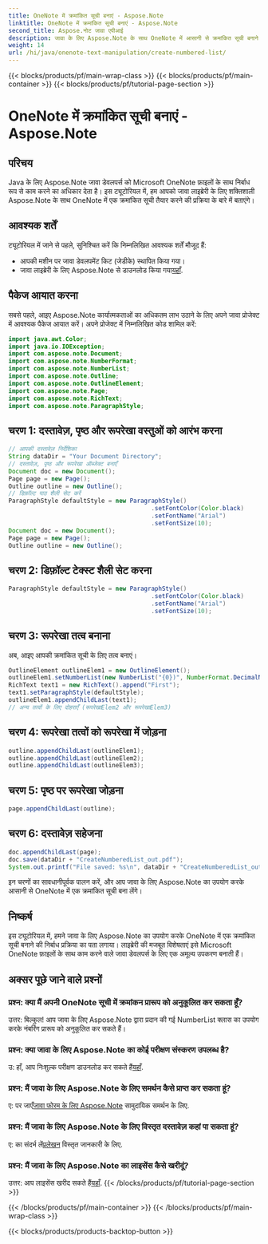 ```yaml
---
title: OneNote में क्रमांकित सूची बनाएं - Aspose.Note
linktitle: OneNote में क्रमांकित सूची बनाएं - Aspose.Note
second_title: Aspose.नोट जावा एपीआई
description: जावा के लिए Aspose.Note के साथ OneNote में आसानी से क्रमांकित सूची बनाने का तरीका जानें। निःशुल्क परीक्षण डाउनलोड करें और जावा विकास की दुनिया में उतरें!
weight: 14
url: /hi/java/onenote-text-manipulation/create-numbered-list/
---
```


{{< blocks/products/pf/main-wrap-class >}}
{{< blocks/products/pf/main-container >}}
{{< blocks/products/pf/tutorial-page-section >}}

# OneNote में क्रमांकित सूची बनाएं - Aspose.Note

## परिचय
Java के लिए Aspose.Note जावा डेवलपर्स को Microsoft OneNote फ़ाइलों के साथ निर्बाध रूप से काम करने का अधिकार देता है। इस ट्यूटोरियल में, हम आपको जावा लाइब्रेरी के लिए शक्तिशाली Aspose.Note के साथ OneNote में एक क्रमांकित सूची तैयार करने की प्रक्रिया के बारे में बताएंगे।
## आवश्यक शर्तें
ट्यूटोरियल में जाने से पहले, सुनिश्चित करें कि निम्नलिखित आवश्यक शर्तें मौजूद हैं:
- आपकी मशीन पर जावा डेवलपमेंट किट (जेडीके) स्थापित किया गया।
-  जावा लाइब्रेरी के लिए Aspose.Note से डाउनलोड किया गया[यहाँ](https://releases.aspose.com/note/java/).
## पैकेज आयात करना
सबसे पहले, आइए Aspose.Note कार्यात्मकताओं का अधिकतम लाभ उठाने के लिए अपने जावा प्रोजेक्ट में आवश्यक पैकेज आयात करें। अपने प्रोजेक्ट में निम्नलिखित कोड शामिल करें:
```java
import java.awt.Color;
import java.io.IOException;
import com.aspose.note.Document;
import com.aspose.note.NumberFormat;
import com.aspose.note.NumberList;
import com.aspose.note.Outline;
import com.aspose.note.OutlineElement;
import com.aspose.note.Page;
import com.aspose.note.RichText;
import com.aspose.note.ParagraphStyle;
```
## चरण 1: दस्तावेज़, पृष्ठ और रूपरेखा वस्तुओं को आरंभ करना
```java
// आपकी दस्तावेज़ निर्देशिका
String dataDir = "Your Document Directory";
// दस्तावेज़, पृष्ठ और रूपरेखा ऑब्जेक्ट बनाएँ
Document doc = new Document();
Page page = new Page();
Outline outline = new Outline();
// डिफ़ॉल्ट पाठ शैली सेट करें
ParagraphStyle defaultStyle = new ParagraphStyle()
                                        .setFontColor(Color.black)
                                        .setFontName("Arial")
                                        .setFontSize(10);
Document doc = new Document();
Page page = new Page();
Outline outline = new Outline();
```
## चरण 2: डिफ़ॉल्ट टेक्स्ट शैली सेट करना
```java
ParagraphStyle defaultStyle = new ParagraphStyle()
                                        .setFontColor(Color.black)
                                        .setFontName("Arial")
                                        .setFontSize(10);
```
## चरण 3: रूपरेखा तत्व बनाना
अब, आइए आपकी क्रमांकित सूची के लिए तत्व बनाएं।
```java
OutlineElement outlineElem1 = new OutlineElement();
outlineElem1.setNumberList(new NumberList("{0})", NumberFormat.DecimalNumbers, "Arial", 10));
RichText text1 = new RichText().append("First");
text1.setParagraphStyle(defaultStyle);
outlineElem1.appendChildLast(text1);
// अन्य तत्वों के लिए दोहराएँ (रूपरेखाElem2 और रूपरेखाElem3)
```
## चरण 4: रूपरेखा तत्वों को रूपरेखा में जोड़ना
```java
outline.appendChildLast(outlineElem1);
outline.appendChildLast(outlineElem2);
outline.appendChildLast(outlineElem3);
```
## चरण 5: पृष्ठ पर रूपरेखा जोड़ना
```java
page.appendChildLast(outline);
```
## चरण 6: दस्तावेज़ सहेजना
```java
doc.appendChildLast(page);
doc.save(dataDir + "CreateNumberedList_out.pdf");
System.out.printf("File saved: %s\n", dataDir + "CreateNumberedList_out.pdf");
```
इन चरणों का सावधानीपूर्वक पालन करें, और आप जावा के लिए Aspose.Note का उपयोग करके आसानी से OneNote में एक क्रमांकित सूची बना लेंगे।
## निष्कर्ष
इस ट्यूटोरियल में, हमने जावा के लिए Aspose.Note का उपयोग करके OneNote में एक क्रमांकित सूची बनाने की निर्बाध प्रक्रिया का पता लगाया। लाइब्रेरी की मजबूत विशेषताएं इसे Microsoft OneNote फ़ाइलों के साथ काम करने वाले जावा डेवलपर्स के लिए एक अमूल्य उपकरण बनाती हैं।
## अक्सर पूछे जाने वाले प्रश्नों
### प्रश्न: क्या मैं अपनी OneNote सूची में क्रमांकन प्रारूप को अनुकूलित कर सकता हूँ?
उत्तर: बिल्कुल! आप जावा के लिए Aspose.Note द्वारा प्रदान की गई NumberList क्लास का उपयोग करके नंबरिंग प्रारूप को अनुकूलित कर सकते हैं।
### प्रश्न: क्या जावा के लिए Aspose.Note का कोई परीक्षण संस्करण उपलब्ध है?
 उ: हाँ, आप निःशुल्क परीक्षण डाउनलोड कर सकते हैं[यहाँ](https://releases.aspose.com/).
### प्रश्न: मैं जावा के लिए Aspose.Note के लिए समर्थन कैसे प्राप्त कर सकता हूं?
 ए: पर जाएँ[जावा फोरम के लिए Aspose.Note](https://forum.aspose.com/c/note/28) सामुदायिक समर्थन के लिए.
### प्रश्न: मैं जावा के लिए Aspose.Note के लिए विस्तृत दस्तावेज़ कहां पा सकता हूं?
 ए: का संदर्भ लें[प्रलेखन](https://reference.aspose.com/note/java/) विस्तृत जानकारी के लिए.
### प्रश्न: मैं जावा के लिए Aspose.Note का लाइसेंस कैसे खरीदूं?
 उत्तर: आप लाइसेंस खरीद सकते हैं[यहाँ](https://purchase.aspose.com/buy).
{{< /blocks/products/pf/tutorial-page-section >}}

{{< /blocks/products/pf/main-container >}}
{{< /blocks/products/pf/main-wrap-class >}}

{{< blocks/products/products-backtop-button >}}
